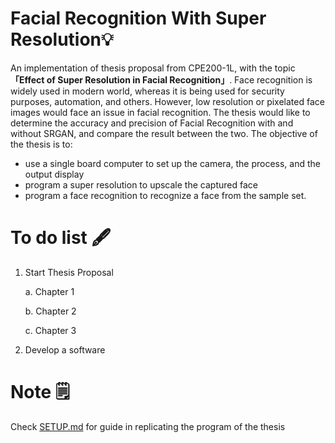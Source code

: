 # Facial Recognition With Super Resolution💡
An implementation of thesis proposal from CPE200-1L, with the topic **「Effect of Super Resolution in Facial Recognition」**. Face recognition is widely used in modern world, whereas it is being used for security purposes, automation, and others. However, low resolution or pixelated face images would face an issue in facial recognition. The thesis would like to determine the accuracy and precision of Facial Recognition with and without SRGAN, and compare the result between the two. The objective of the thesis is to:
- use a single board computer to set up the camera, the process, and the output display
- program a super resolution to upscale the captured face
- program a face recognition to recognize a face from the sample set.

# To do list 🖋️
1. Start Thesis Proposal

   a. Chapter 1

   b. Chapter 2

   c. Chapter 3

2. Develop a software

# Note 🗒️
Check [SETUP.md](https://github.com/azra-dev/Facial_Recognition_With_Super_Resolution/blob/main/SETUP.md) for guide in replicating the program of the thesis
